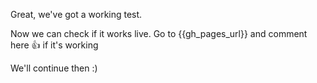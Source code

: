 Great, we've got a working test.

Now we can check if it works live. Go to {{gh_pages_url}} and comment here :+1: if it's working

We'll continue then :)
